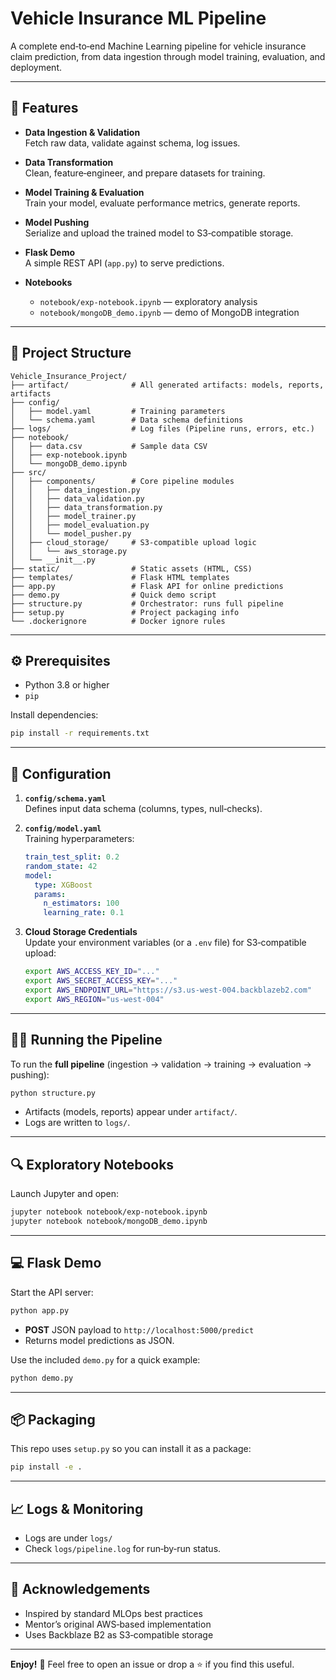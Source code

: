# Vehicle Insurance ML Pipeline

A complete end‑to‑end Machine Learning pipeline for vehicle insurance claim prediction, from data ingestion through model training, evaluation, and deployment.

---

## 🚀 Features

- **Data Ingestion & Validation**  
  Fetch raw data, validate against schema, log issues.

- **Data Transformation**  
  Clean, feature‑engineer, and prepare datasets for training.

- **Model Training & Evaluation**  
  Train your model, evaluate performance metrics, generate reports.

- **Model Pushing**  
  Serialize and upload the trained model to S3‑compatible storage.

- **Flask Demo**  
  A simple REST API (`app.py`) to serve predictions.

- **Notebooks**  
  - `notebook/exp-notebook.ipynb` — exploratory analysis  
  - `notebook/mongoDB_demo.ipynb` — demo of MongoDB integration  

---

## 📂 Project Structure

```
Vehicle_Insurance_Project/
├── artifact/              # All generated artifacts: models, reports, artifacts
├── config/                
│   ├── model.yaml         # Training parameters
│   └── schema.yaml        # Data schema definitions
├── logs/                  # Log files (Pipeline runs, errors, etc.)
├── notebook/              
│   ├── data.csv           # Sample data CSV  
│   ├── exp-notebook.ipynb 
│   └── mongoDB_demo.ipynb 
├── src/                   
│   ├── components/        # Core pipeline modules
│   │   ├── data_ingestion.py
│   │   ├── data_validation.py
│   │   ├── data_transformation.py
│   │   ├── model_trainer.py
│   │   ├── model_evaluation.py
│   │   └── model_pusher.py
│   ├── cloud_storage/     # S3‑compatible upload logic
│   │   └── aws_storage.py
│   └── __init__.py
├── static/                # Static assets (HTML, CSS)
├── templates/             # Flask HTML templates
├── app.py                 # Flask API for online predictions
├── demo.py                # Quick demo script
├── structure.py           # Orchestrator: runs full pipeline
├── setup.py               # Project packaging info
└── .dockerignore          # Docker ignore rules
```

---

## ⚙️ Prerequisites

- Python 3.8 or higher  
- `pip`  

Install dependencies:
```bash
pip install -r requirements.txt
```

---

## 🔧 Configuration

1. **`config/schema.yaml`**  
   Defines input data schema (columns, types, null‑checks).

2. **`config/model.yaml`**  
   Training hyperparameters:
   ```yaml
   train_test_split: 0.2
   random_state: 42
   model:
     type: XGBoost
     params:
       n_estimators: 100
       learning_rate: 0.1
   ```

3. **Cloud Storage Credentials**  
   Update your environment variables (or a `.env` file) for S3‑compatible upload:
   ```bash
   export AWS_ACCESS_KEY_ID="..."
   export AWS_SECRET_ACCESS_KEY="..."
   export AWS_ENDPOINT_URL="https://s3.us-west-004.backblazeb2.com"
   export AWS_REGION="us-west-004"
   ```

---

## 🏃‍♂️ Running the Pipeline

To run the **full pipeline** (ingestion → validation → training → evaluation → pushing):
```bash
python structure.py
```

- Artifacts (models, reports) appear under `artifact/`.
- Logs are written to `logs/`.

---

## 🔍 Exploratory Notebooks

Launch Jupyter and open:
```bash
jupyter notebook notebook/exp-notebook.ipynb
jupyter notebook notebook/mongoDB_demo.ipynb
```

---

## 💻 Flask Demo

Start the API server:
```bash
python app.py
```

- **POST** JSON payload to `http://localhost:5000/predict`  
- Returns model predictions as JSON.

Use the included `demo.py` for a quick example:
```bash
python demo.py
```

---

## 📦 Packaging

This repo uses `setup.py` so you can install it as a package:
```bash
pip install -e .
```

---

## 📈 Logs & Monitoring

- Logs are under `logs/`  
- Check `logs/pipeline.log` for run‑by‑run status.


---

## 🙏 Acknowledgements

- Inspired by standard MLOps best practices  
- Mentor’s original AWS‑based implementation  
- Uses Backblaze B2 as S3‑compatible storage  

---

**Enjoy!** 🎉 Feel free to open an issue or drop a ⭐ if you find this useful.
